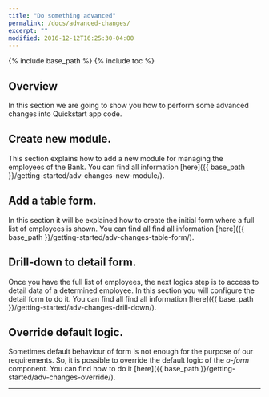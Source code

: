 ```yaml
---
title: "Do something advanced"
permalink: /docs/advanced-changes/
excerpt: ""
modified: 2016-12-12T16:25:30-04:00
---
```


{% include base_path %}
{% include toc %}

## Overview

In this section we are going to show you how to perform some advanced changes into Quickstart app code.



## Create new module.

This section explains how to add a new module for managing the employees of the Bank. You can find all
information [here]({{ base_path }}/getting-started/adv-changes-new-module/).

## Add a table form.

In this section it will be explained how to create the initial form where a full list of employees is shown.
You can find all find all information [here]({{ base_path }}/getting-started/adv-changes-table-form/).

## Drill-down to detail form.

Once you have the full list of employees, the next logics step is to access to detail data of a determined employee. In this section
you will configure the detail form to do it. 
You can find all find all information [here]({{ base_path }}/getting-started/adv-changes-drill-down/).

## Override default logic.  

Sometimes default behaviour of form is not enough for the purpose of our requirements. So, it is possible to override 
the default logic of the *o-form* component.
You can find how to do it [here]({{ base_path }}/getting-started/adv-changes-override/).

---  
